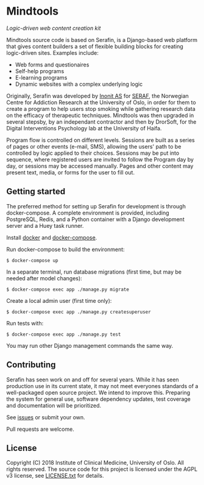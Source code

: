 # Mindtools
_Logic-driven web content creation kit_

Mindtools source code is based on Serafin, is a Django-based web platform that gives content builders a set of flexible building blocks for creating logic-driven sites. Examples include:

- Web forms and questionaires
- Self-help programs
- E-learning programs
- Dynamic websites with a complex underlying logic

Originally, Serafin was developed by [Inonit AS](http://inonit.no/) for [SERAF](http://www.med.uio.no/klinmed/english/research/centres/seraf/), the Norwegian Centre for Addiction Research at the University of Oslo, in order for them to create a program to help users stop smoking while gathering research data on the efficacy of therapeutic techniques. 
Mindtools was then upgraded in several stepsby, by an independant contractor and then by DrorSoft, for the Digital Interventions Psychology lab at the University of Haifa.

Program flow is controlled on different levels. Sessions are built as a series of pages or other events (e-mail, SMS), allowing the users' path to be controlled by logic applied to their choices. Sessions may be put into sequence, where registered users are invited to follow the Program day by day, or sessions may be accessed manually. Pages and other content may present text, media, or forms for the user to fill out.


## Getting started

The preferred method for setting up Serafin for development is through docker-compose. A complete environment is provided, including PostgreSQL, Redis, and a Python container with a Django development server and a Huey task runner.

Install [docker](https://docs.docker.com/engine/installation/) and [docker-compose](https://docs.docker.com/compose/install/).

Run docker-compose to build the environment:

    $ docker-compose up

In a separate terminal, run database migrations (first time, but may be needed after model changes):

    $ docker-compose exec app ./manage.py migrate 

Create a local admin user (first time only):

    $ docker-compose exec app ./manage.py createsuperuser

Run tests with:

    $ docker-compose exec app ./manage.py test

You may run other Django management commands the same way.


## Contributing

Serafin has seen work on and off for several years. While it has seen production use in its current state, it may not meet everyones standards of a well-packaged open source project. We intend to improve this. Preparing the system for general use, software dependency updates, test coverage and documentation will be prioritized. 

See [issues](https://github.com/inonit/serafin/issues) or submit your own.

Pull requests are welcome.


## License

Copyright (C) 2018 Institute of Clinical Medicine, University of Oslo. All rights reserved. The source code for this project is licensed under the AGPL v3 license, see [LICENSE.txt](LICENSE.txt) for details.
